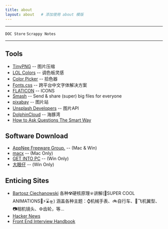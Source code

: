 ```yaml
---
title: about
layout: about   # 添加使用 about 模版
---
```


___________________________
`DOC Store` `Scrappy Notes`
___________________________


<!-- resources: -->
## Tools

- [TinyPNG](https://tinypng.com/) -- 图片压缩
- [LOL Colors](https://www.webdesignrankings.com/resources/lolcolors/) -- 调色板灵感
- [Color Picker](https://htmlcolorcodes.com/color-picker/) -- 拾色器
- [Fonts.css](https://zenozeng.github.io/fonts.css/)  -- 跨平台中文字体解决方案
- [FLATICON](https://www.flaticon.com/) -- ICONS
- [Smash](https://fromsmash.com/) -- Send & share (super) big files for everyone
- [pixabay](https://pixabay.com/) -- 图片站
- [Unsplash Developers](https://unsplash.com/documentation) -- 图片API
- [DolphinCloud](https://hitun.io/) -- 海豚湾
- [How to Ask Questions The Smart Way](http://doc.zengrong.net/smart-questions/en.html)

## Software Download

- [AppNee Freeware Group.](https://appnee.com/) -- (Mac & Win)
- [macx](https://macx.ws/) -- (Mac Only)
- [GET INTO PC](https://getintopc.com/) -- (Win Only)
- [大眼仔](http://www.dayanzai.me/?s=sublime) -- (Win Only)

## Enticing Sites

- [Bartosz Ciechanowski](https://ciechanow.ski/)
  各种☢️硬核原理☣️讲解(🎸SUPER COOL ANIMATIONS🚀⚡⌛🛸)
  涵盖各种主题：⌚机械手表、🚲自行车、🪽飞机翼型、📷相机镜头、⚙️齿轮，等...
- [Hacker News](https://news.ycombinator.com/news)
- [Front End Interview Handbook](https://www.frontendinterviewhandbook.com/zh/javascript-questions)
